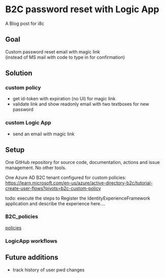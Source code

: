 # B2C password reset with Logic App

A Blog post for i8c

## Goal

Custom password reset email with magic link  
(instead of MS mail with code to type in for confirmation)

## Solution

### custom policy 

- get id-token with expiration (no UI) for magic link
- validate link and show readonly email with two textboxes for new password

### custom Logic App

- send an email with magic link

## Setup

One GitHub repository for source code, documentation, actions and issue management. No other tools.

One Azure AD B2C tenant configured for custom policies: 
https://learn.microsoft.com/en-us/azure/active-directory-b2c/tutorial-create-user-flows?pivots=b2c-custom-policy

todo: execute the steps to Register the IdentityExperienceFramework application and describe the experience here....


### B2C_policies

[policies](/B2C_policies/README.md)

### LogicApp workflows




## Future additions

- track history of user pwd changes
